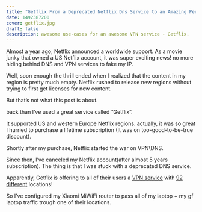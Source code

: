 ```yaml
---
title: "Getflix From a Deprecated Netflix Dns Service to an Amazing Personal VPN"
date: 1492387200
cover: getflix.jpg
draft: false
description: awesome use-cases for an awesome VPN service - Getflix.
---
```

Almost a year ago, Netflix announced a worldwide support. As a movie junky that owned a US Netflix account, it was super exciting news! no more hiding behind DNS and VPN services to fake my IP.

Well, soon enough the thrill ended when I realized that the content in my region is pretty much empty. Netflix rushed to release new regions without trying to first get licenses for new content.

But that’s not what this post is about.

back than I’ve used a great service called “Getflix”.

It supported US and western Europe Netflix regions. actually, it was so great I hurried to purchase a lifetime subscription (It was on too-good-to-be-true discount).

Shortly after my purchase, Netflix started the war on VPN\DNS.

Since then, I’ve canceled my Netflix account(after almost 5 years subscription). The thing is that I was stuck with a deprecated DNS service.

Apparently, Getflix is offering to all of their users a [VPN service](https://www.getflix.com.au/manage/vpn) with [92 different](https://getflix.zendesk.com/hc/en-gb/articles/204476204) locations!

So I’ve configured my Xiaomi MiWiFi router to pass all of my laptop + my gf laptop traffic trough one of their locations.
